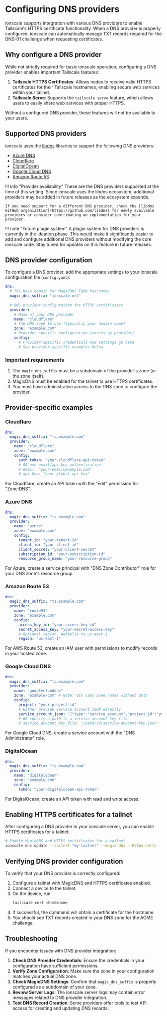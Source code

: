 # Configuring DNS providers

ionscale supports integration with various DNS providers to enable Tailscale's HTTPS certificate functionality. When a DNS provider is properly configured, ionscale can automatically manage TXT records required for the DNS-01 challenge when requesting certificates.

## Why configure a DNS provider

While not strictly required for basic ionscale operation, configuring a DNS provider enables important Tailscale features:

1. **Tailscale HTTPS Certificates**: Allows nodes to receive valid HTTPS certificates for their Tailscale hostnames, enabling secure web services within your tailnet.
2. **Tailscale Serve**: Supports the `tailscale serve` feature, which allows users to easily share web services with proper HTTPS.

Without a configured DNS provider, these features will not be available to your users.

## Supported DNS providers

ionscale uses the [libdns](https://github.com/libdns) libraries to support the following DNS providers:

- [Azure DNS](https://github.com/libdns/azure)
- [Cloudflare](https://github.com/libdns/cloudflare)
- [DigitalOcean](https://github.com/libdns/digitalocean)
- [Google Cloud DNS](https://github.com/libdns/googleclouddns)
- [Amazon Route 53](https://github.com/libdns/route53)

!!! info "Provider availability"
    These are the DNS providers supported at the time of this writing. Since ionscale uses the libdns ecosystem, additional providers may be added in future releases as the ecosystem expands.
    
    If you need support for a different DNS provider, check the [libdns GitHub organization](https://github.com/libdns) for newly available providers or consider contributing an implementation for your provider.

!!! note "Future plugin system"
    A plugin system for DNS providers is currently in the ideation phase. This would make it significantly easier to add and configure additional DNS providers without modifying the core ionscale code. Stay tuned for updates on this feature in future releases.

## DNS provider configuration

To configure a DNS provider, add the appropriate settings to your ionscale configuration file (`config.yaml`):

```yaml
dns:
  # The base domain for MagicDNS FQDN hostnames
  magic_dns_suffix: "ionscale.net"
  
  # DNS provider configuration for HTTPS certificates
  provider:
    # Name of your DNS provider
    name: "cloudflare"
    # The DNS zone to use (typically your domain name)
    zone: "example.com"
    # Provider-specific configuration (varies by provider)
    config:
      # Provider-specific credentials and settings go here
      # See provider-specific examples below
```

### Important requirements

1. The `magic_dns_suffix` must be a subdomain of the provider's zone (or the zone itself).
2. MagicDNS must be enabled for the tailnet to use HTTPS certificates.
3. You must have administrative access to the DNS zone to configure the provider.

## Provider-specific examples

### Cloudflare

```yaml
dns:
  magic_dns_suffix: "ts.example.com"
  provider:
    name: "cloudflare"
    zone: "example.com"
    config:
      auth_token: "your-cloudflare-api-token"
      # OR use email/api_key authentication 
      # email: "your-email@example.com"
      # api_key: "your-global-api-key"
```

For Cloudflare, create an API token with the "Edit" permission for "Zone:DNS".

### Azure DNS

```yaml
dns:
  magic_dns_suffix: "ts.example.com"
  provider:
    name: "azure"
    zone: "example.com"
    config:
      tenant_id: "your-tenant-id"
      client_id: "your-client-id"
      client_secret: "your-client-secret"
      subscription_id: "your-subscription-id"
      resource_group_name: "your-resource-group"
```

For Azure, create a service principal with "DNS Zone Contributor" role for your DNS zone's resource group.

### Amazon Route 53

```yaml
dns:
  magic_dns_suffix: "ts.example.com"
  provider:
    name: "route53"
    zone: "example.com"
    config:
      access_key_id: "your-access-key-id"
      secret_access_key: "your-secret-access-key"
      # Optional region, defaults to us-east-1
      region: "us-east-1"
```

For AWS Route 53, create an IAM user with permissions to modify records in your hosted zone.

### Google Cloud DNS

```yaml
dns:
  magic_dns_suffix: "ts.example.com"
  provider:
    name: "googleclouddns"
    zone: "example-com" # Note: GCP uses zone names without dots
    config:
      project: "your-project-id"
      # Either provide service account JSON directly
      service_account_json: '{"type":"service_account","project_id":"your-project",...}'
      # OR specify a path to a service account key file
      # service_account_key_file: "/path/to/service-account-key.json"
```

For Google Cloud DNS, create a service account with the "DNS Administrator" role.

### DigitalOcean

```yaml
dns:
  magic_dns_suffix: "ts.example.com"
  provider:
    name: "digitalocean"
    zone: "example.com"
    config:
      token: "your-digitalocean-api-token"
```

For DigitalOcean, create an API token with read and write access.

## Enabling HTTPS certificates for a tailnet

After configuring a DNS provider in your ionscale server, you can enable HTTPS certificates for a tailnet:

```bash
# Enable MagicDNS and HTTPS certificates for a tailnet
ionscale dns update --tailnet "my-tailnet" --magic-dns --https-certs
```

## Verifying DNS provider configuration

To verify that your DNS provider is correctly configured:

1. Configure a tailnet with MagicDNS and HTTPS certificates enabled.
2. Connect a device to the tailnet.
3. On the device, run:
   ```bash
   tailscale cert <hostname>
   ```
4. If successful, the command will obtain a certificate for the hostname.
5. You should see TXT records created in your DNS zone for the ACME challenge.

## Troubleshooting

If you encounter issues with DNS provider integration:

1. **Check DNS Provider Credentials**: Ensure the credentials in your configuration have sufficient permissions.
2. **Verify Zone Configuration**: Make sure the zone in your configuration matches your actual DNS zone.
3. **Check MagicDNS Settings**: Confirm that `magic_dns_suffix` is properly configured as a subdomain of your zone.
4. **Review Server Logs**: The ionscale server logs may contain error messages related to DNS provider integration.
5. **Test DNS Record Creation**: Some providers offer tools to test API access for creating and updating DNS records.


